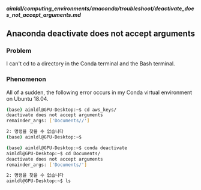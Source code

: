 ##### aimldl/computing_environments/anaconda/troubleshoot/deactivate_does_not_accept_arguments.md

## Anaconda deactivate does not accept arguments

### Problem
I can't cd to a directory in the Conda terminal and the Bash terminal.

### Phenomenon
All of a sudden, the following error occurs in my Conda virtual environment on Ubuntu 18.04.
```bash
(base) aimldl@GPU-Desktop:~$ cd aws_keys/
deactivate does not accept arguments
remainder_args: ['Documents//']

2: 명령을 찾을 수 없습니다
(base) aimldl@GPU-Desktop:~$
```

```bash
(base) aimldl@GPU-Desktop:~$ conda deactivate
aimldl@GPU-Desktop:~$ cd Documents/
deactivate does not accept arguments
remainder_args: ['Documents/']

2: 명령을 찾을 수 없습니다
aimldl@GPU-Desktop:~$ ls
```

